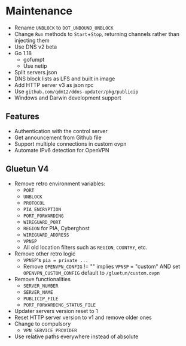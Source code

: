# Maintenance

- Rename `UNBLOCK` to `DOT_UNBOUND_UNBLOCK`
- Change `Run` methods to `Start`+`Stop`, returning channels rather than injecting them
- Use DNS v2 beta
- Go 1.18
  - gofumpt
  - Use netip
- Split servers.json
- DNS block lists as LFS and built in image
- Add HTTP server v3 as json rpc
- Use `github.com/qdm12/ddns-updater/pkg/publicip`
- Windows and Darwin development support

## Features

- Authentication with the control server
- Get announcement from Github file
- Support multiple connections in custom ovpn
- Automate IPv6 detection for OpenVPN

## Gluetun V4

- Remove retro environment variables:
  - `PORT`
  - `UNBLOCK`
  - `PROTOCOL`
  - `PIA_ENCRYPTION`
  - `PORT_FORWARDING`
  - `WIREGUARD_PORT`
  - `REGION` for PIA, Cyberghost
  - `WIREGUARD_ADDRESS`
  - `VPNSP`
  - All old location filters such as `REGION`, `COUNTRY`, etc.
- Remove other retro logic
  - `VPNSP`'s `pia = private ...`
  - Remove `OPENVPN_CONFIG` != "" implies `VPNSP` = "custom" AND set `OPENVPN_CUSTOM_CONFIG` default to `/gluetun/custom.ovpn`
- Remove functionalities
  - `SERVER_NUMBER`
  - `SERVER_NAME`
  - `PUBLICIP_FILE`
  - `PORT_FORWARDING_STATUS_FILE`
- Updater servers version reset to 1
- Reset HTTP server version to v1 and remove older ones
- Change to compulsory
  - `VPN_SERVICE_PROVIDER`
- Use relative paths everywhere instead of absolute
